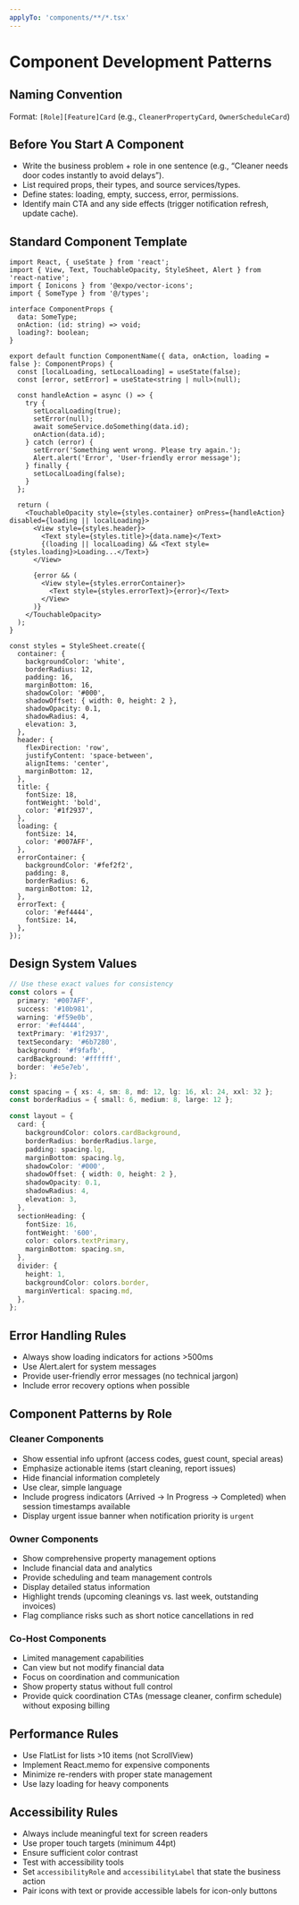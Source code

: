 ```yaml
---
applyTo: 'components/**/*.tsx'
---
```


# Component Development Patterns

## Naming Convention

Format: `[Role][Feature]Card` (e.g., `CleanerPropertyCard`, `OwnerScheduleCard`)

## Before You Start A Component

- Write the business problem + role in one sentence (e.g., “Cleaner needs door codes instantly to avoid delays”).
- List required props, their types, and source services/types.
- Define states: loading, empty, success, error, permissions.
- Identify main CTA and any side effects (trigger notification refresh, update cache).

## Standard Component Template

```tsx
import React, { useState } from 'react';
import { View, Text, TouchableOpacity, StyleSheet, Alert } from 'react-native';
import { Ionicons } from '@expo/vector-icons';
import { SomeType } from '@/types';

interface ComponentProps {
  data: SomeType;
  onAction: (id: string) => void;
  loading?: boolean;
}

export default function ComponentName({ data, onAction, loading = false }: ComponentProps) {
  const [localLoading, setLocalLoading] = useState(false);
  const [error, setError] = useState<string | null>(null);

  const handleAction = async () => {
    try {
      setLocalLoading(true);
      setError(null);
      await someService.doSomething(data.id);
      onAction(data.id);
    } catch (error) {
      setError('Something went wrong. Please try again.');
      Alert.alert('Error', 'User-friendly error message');
    } finally {
      setLocalLoading(false);
    }
  };

  return (
    <TouchableOpacity style={styles.container} onPress={handleAction} disabled={loading || localLoading}>
      <View style={styles.header}>
        <Text style={styles.title}>{data.name}</Text>
        {(loading || localLoading) && <Text style={styles.loading}>Loading...</Text>}
      </View>
      
      {error && (
        <View style={styles.errorContainer}>
          <Text style={styles.errorText}>{error}</Text>
        </View>
      )}
    </TouchableOpacity>
  );
}

const styles = StyleSheet.create({
  container: {
    backgroundColor: 'white',
    borderRadius: 12,
    padding: 16,
    marginBottom: 16,
    shadowColor: '#000',
    shadowOffset: { width: 0, height: 2 },
    shadowOpacity: 0.1,
    shadowRadius: 4,
    elevation: 3,
  },
  header: {
    flexDirection: 'row',
    justifyContent: 'space-between',
    alignItems: 'center',
    marginBottom: 12,
  },
  title: {
    fontSize: 18,
    fontWeight: 'bold',
    color: '#1f2937',
  },
  loading: {
    fontSize: 14,
    color: '#007AFF',
  },
  errorContainer: {
    backgroundColor: '#fef2f2',
    padding: 8,
    borderRadius: 6,
    marginBottom: 12,
  },
  errorText: {
    color: '#ef4444',
    fontSize: 14,
  },
});
```

## Design System Values

```typescript
// Use these exact values for consistency
const colors = {
  primary: '#007AFF',
  success: '#10b981',
  warning: '#f59e0b',
  error: '#ef4444',
  textPrimary: '#1f2937',
  textSecondary: '#6b7280',
  background: '#f9fafb',
  cardBackground: '#ffffff',
  border: '#e5e7eb',
};

const spacing = { xs: 4, sm: 8, md: 12, lg: 16, xl: 24, xxl: 32 };
const borderRadius = { small: 6, medium: 8, large: 12 };

const layout = {
  card: {
    backgroundColor: colors.cardBackground,
    borderRadius: borderRadius.large,
    padding: spacing.lg,
    marginBottom: spacing.lg,
    shadowColor: '#000',
    shadowOffset: { width: 0, height: 2 },
    shadowOpacity: 0.1,
    shadowRadius: 4,
    elevation: 3,
  },
  sectionHeading: {
    fontSize: 16,
    fontWeight: '600',
    color: colors.textPrimary,
    marginBottom: spacing.sm,
  },
  divider: {
    height: 1,
    backgroundColor: colors.border,
    marginVertical: spacing.md,
  },
};
```

## Error Handling Rules

- Always show loading indicators for actions >500ms
- Use Alert.alert for system messages
- Provide user-friendly error messages (no technical jargon)
- Include error recovery options when possible

## Component Patterns by Role

### Cleaner Components
- Show essential info upfront (access codes, guest count, special areas)
- Emphasize actionable items (start cleaning, report issues)
- Hide financial information completely
- Use clear, simple language
- Include progress indicators (Arrived → In Progress → Completed) when session timestamps available
- Display urgent issue banner when notification priority is `urgent`

### Owner Components
- Show comprehensive property management options
- Include financial data and analytics
- Provide scheduling and team management controls
- Display detailed status information
- Highlight trends (upcoming cleanings vs. last week, outstanding invoices)
- Flag compliance risks such as short notice cancellations in red

### Co-Host Components
- Limited management capabilities
- Can view but not modify financial data
- Focus on coordination and communication
- Show property status without full control
- Provide quick coordination CTAs (message cleaner, confirm schedule) without exposing billing

## Performance Rules

- Use FlatList for lists >10 items (not ScrollView)
- Implement React.memo for expensive components
- Minimize re-renders with proper state management
- Use lazy loading for heavy components

## Accessibility Rules

- Always include meaningful text for screen readers
- Use proper touch targets (minimum 44pt)
- Ensure sufficient color contrast
- Test with accessibility tools
- Set `accessibilityRole` and `accessibilityLabel` that state the business action
- Pair icons with text or provide accessible labels for icon-only buttons
